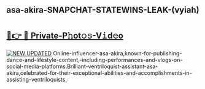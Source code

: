 ## asa-akira-SNAPCHAT-STATEWINS-LEAK-(vyiah)


# <h2><a href="https://mediaupload.pro?-20M">🔗👉 🔴 Private-P𝚑ot𝚘𝚜-V𝚒d𝚎o</a></h2>

[![NEW UPDATED](https://i.imgur.com/0qMVB7G.gif)](https://mediaupload.pro?-20M)
Online-influencer-asa-akira,known-for-publishing-dance-and-lifestyle-content,-including-performances-and-vlogs-on-social-media-platforms.Brilliant-ventriloquist-assistant-asa-akira,celebrated-for-their-exceptional-abilities-and-accomplishments-in-assisting-ventriloquists.  